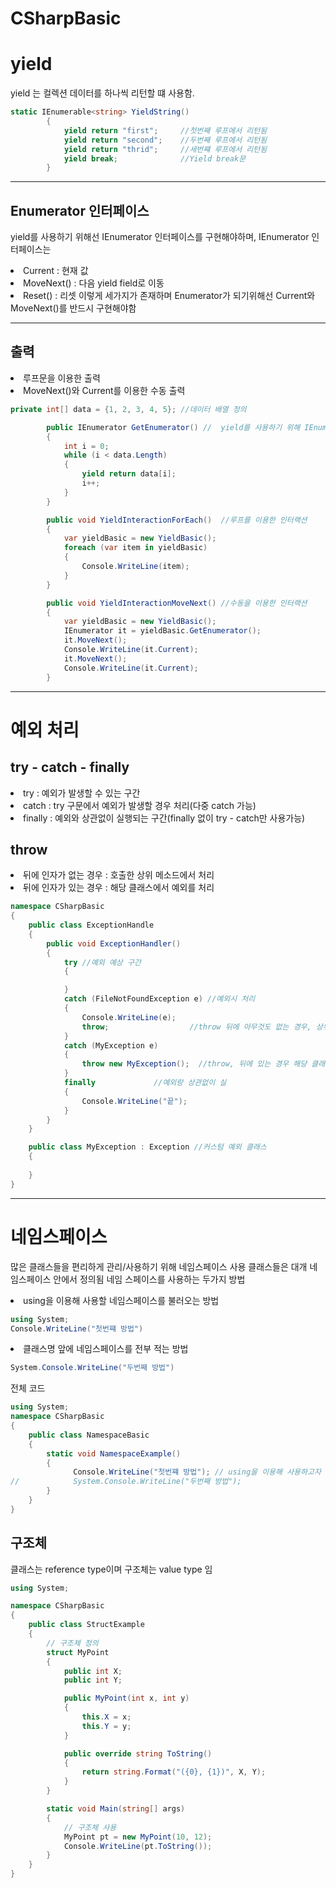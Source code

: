 # CSharpBasic

# yield

yield 는 컬렉션 데이터를 하나씩 리턴할 떄 사용함.

```c#
static IEnumerable<string> YieldString()
        {
            yield return "first";     //첫번째 루프에서 리턴됨
            yield return "second";    //두번째 루프에서 리턴됨
            yield return "thrid";     //세번쨰 루프에서 리턴됨
            yield break;              //Yield break문
        }
```
---
## Enumerator 인터페이스

yield를 사용하기 위해선 IEnumerator 인터페이스를 구현해야하며, IEnumerator 인터페이스는 
<li> Current : 현재 값
<li> MoveNext() : 다음 yield field로 이동
<li> Reset() : 리셋
 이렇게 세가지가 존재하며 Enumerator가 되기위해선 Current와 MoveNext()를 반드시 구현해야함
 
 ---
 ## 출력

<li> 루프문을 이용한 출력
<li> MoveNext()와 Current를 이용한 수동 출력

```c#
private int[] data = {1, 2, 3, 4, 5}; //데이터 배열 정의

        public IEnumerator GetEnumerator() //  yield를 사용하기 위해 IEnumerator 인터페이스 구현
        {
            int i = 0;
            while (i < data.Length)
            {
                yield return data[i];
                i++;
            }
        }

        public void YieldInteractionForEach()  //루프를 이용한 인터랙션
        {
            var yieldBasic = new YieldBasic();
            foreach (var item in yieldBasic)
            {
                Console.WriteLine(item);
            }
        }

        public void YieldInteractionMoveNext() //수동을 이용한 인터랙션
        {
            var yieldBasic = new YieldBasic();
            IEnumerator it = yieldBasic.GetEnumerator();
            it.MoveNext();
            Console.WriteLine(it.Current);
            it.MoveNext();
            Console.WriteLine(it.Current);
        }
```

---
# 예외 처리

## try - catch - finally
<li> try : 예외가 발생할 수 있는 구간
<li> catch : try 구문에서 예외가 발생할 경우 처리(다중 catch 가능)
<li> finally : 예외와 상관없이 실행되는 구간(finally 없이 try - catch만 사용가능)

## throw
<li> 뒤에 인자가 없는 경우 : 호출한 상위 메소드에서 처리
<li> 뒤에 인자가 있는 경우 : 해당 클래스에서 예외를 처리 

```c#
namespace CSharpBasic
{
    public class ExceptionHandle
    {
        public void ExceptionHandler()
        {
            try //예외 예상 구간
            {

            }
            catch (FileNotFoundException e) //예외시 처리
            {
                Console.WriteLine(e);
                throw;                  //throw 뒤에 아무것도 없는 경우, 상위 호출 메소드에서 처리
            }
            catch (MyException e)       
            {
                throw new MyException();  //throw, 뒤에 있는 경우 해당 클래스에서 처리
            }
            finally             //예외랑 상관없이 실
            {
                Console.WriteLine("끝");
            }
        }
    }

    public class MyException : Exception //커스텀 예외 클래스
    {
        
    }
}
```

---
# 네임스페이스 

많은 클래스들을 편리하게 관리/사용하기 위해 네임스페이스 사용
클래스들은 대개 네임스페이스 안에서 정의됨
네임 스페이스를 사용하는 두가지 방법
<li> using을 이용해 사용할 네임스페이스를 불러오는 방법

```c#
using System;
Console.WriteLine("첫번쨰 방법")
```

<li> 클래스명 앞에 네임스페이스를 전부 적는 방법

```c#
System.Console.WriteLine("두번째 방법")
```

전체 코드
```c#
using System;
namespace CSharpBasic
{
    public class NamespaceBasic
    {
        static void NamespaceExample()
        {
              Console.WriteLine("첫번쨰 방법"); // using을 이용해 사용하고자 하는 네임스페이스를 설정
//            System.Console.WriteLine("두번째 방법"); 
        }
    }
}
```

## 구조체

클래스는 reference type이며
구조체는 value type 임

```c#
using System;

namespace CSharpBasic
{
    public class StructExample
    {
        // 구조체 정의
        struct MyPoint
        {
            public int X;
            public int Y;

            public MyPoint(int x, int y)
            {
                this.X = x;
                this.Y = y;
            }

            public override string ToString()
            {
                return string.Format("({0}, {1})", X, Y);
            }
        }

        static void Main(string[] args)
        {
            // 구조체 사용
            MyPoint pt = new MyPoint(10, 12);
            Console.WriteLine(pt.ToString());
        }
    }
}
```
